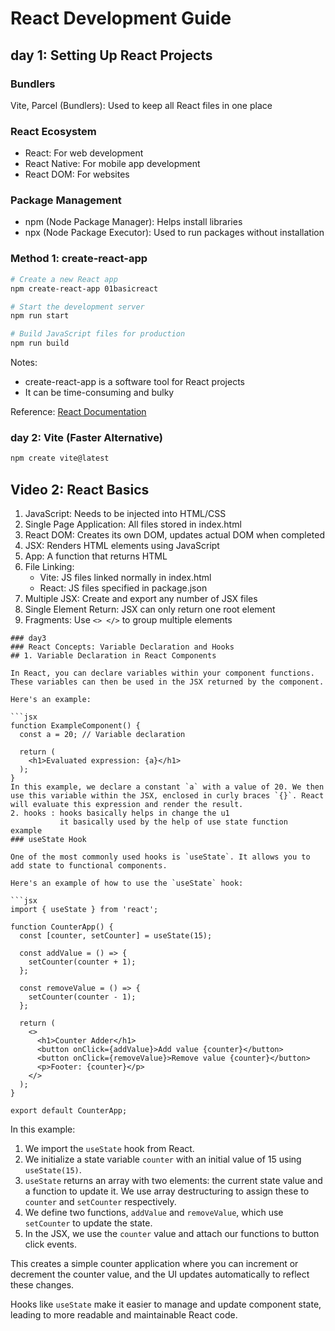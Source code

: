 
# React Development Guide

## day 1: Setting Up React Projects

### Bundlers
Vite, Parcel (Bundlers): Used to keep all React files in one place

### React Ecosystem
- React: For web development
- React Native: For mobile app development
- React DOM: For websites

### Package Management
- npm (Node Package Manager): Helps install libraries
- npx (Node Package Executor): Used to run packages without installation

### Method 1: create-react-app
```bash
# Create a new React app
npm create-react-app 01basicreact

# Start the development server
npm run start 

# Build JavaScript files for production
npm run build
```

Notes:
- create-react-app is a software tool for React projects
- It can be time-consuming and bulky

Reference: [React Documentation](https://react.dev/learn/start-a-new-react-project)

### day 2: Vite (Faster Alternative)
```bash
npm create vite@latest
```

## Video 2: React Basics

1. JavaScript: Needs to be injected into HTML/CSS
2. Single Page Application: All files stored in index.html
3. React DOM: Creates its own DOM, updates actual DOM when completed
4. JSX: Renders HTML elements using JavaScript
5. App: A function that returns HTML
6. File Linking:
   - Vite: JS files linked normally in index.html
   - React: JS files specified in package.json
7. Multiple JSX: Create and export any number of JSX files
8. Single Element Return: JSX can only return one root element
9. Fragments: Use `<> </>` to group multiple elements

```
### day3
### React Concepts: Variable Declaration and Hooks
## 1. Variable Declaration in React Components

In React, you can declare variables within your component functions. These variables can then be used in the JSX returned by the component.

Here's an example:

```jsx
function ExampleComponent() {
  const a = 20; // Variable declaration

  return (
    <h1>Evaluated expression: {a}</h1>
  );
}
In this example, we declare a constant `a` with a value of 20. We then use this variable within the JSX, enclosed in curly braces `{}`. React will evaluate this expression and render the result.
2. hooks : hooks basically helps in change the u1
           it basically used by the help of use state function
example
### useState Hook

One of the most commonly used hooks is `useState`. It allows you to add state to functional components.

Here's an example of how to use the `useState` hook:

```jsx
import { useState } from 'react';

function CounterApp() {
  const [counter, setCounter] = useState(15);

  const addValue = () => {
    setCounter(counter + 1);
  };

  const removeValue = () => {
    setCounter(counter - 1);
  };

  return (
    <>
      <h1>Counter Adder</h1>
      <button onClick={addValue}>Add value {counter}</button>
      <button onClick={removeValue}>Remove value {counter}</button>
      <p>Footer: {counter}</p>
    </>
  );
}

export default CounterApp;
```

In this example:

1. We import the `useState` hook from React.
2. We initialize a state variable `counter` with an initial value of 15 using `useState(15)`.
3. `useState` returns an array with two elements: the current state value and a function to update it. We use array destructuring to assign these to `counter` and `setCounter` respectively.
4. We define two functions, `addValue` and `removeValue`, which use `setCounter` to update the state.
5. In the JSX, we use the `counter` value and attach our functions to button click events.

This creates a simple counter application where you can increment or decrement the counter value, and the UI updates automatically to reflect these changes.

Hooks like `useState` make it easier to manage and update component state, leading to more readable and maintainable React code.

